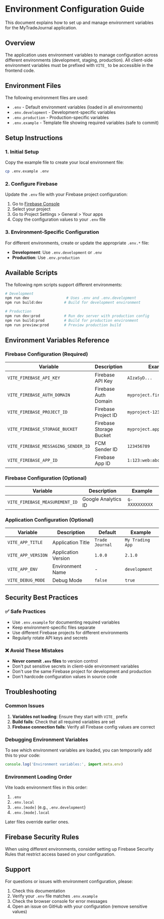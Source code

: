 # Environment Configuration Guide

This document explains how to set up and manage environment variables for the MyTradeJournal application.

## Overview

The application uses environment variables to manage configuration across different environments (development, staging, production). All client-side environment variables must be prefixed with `VITE_` to be accessible in the frontend code.

## Environment Files

The following environment files are used:

- `.env` - Default environment variables (loaded in all environments)
- `.env.development` - Development-specific variables
- `.env.production` - Production-specific variables
- `.env.example` - Template file showing required variables (safe to commit)

## Setup Instructions

### 1. Initial Setup

Copy the example file to create your local environment file:
```bash
cp .env.example .env
```

### 2. Configure Firebase

Update the `.env` file with your Firebase project configuration:

1. Go to [Firebase Console](https://console.firebase.google.com)
2. Select your project
3. Go to Project Settings > General > Your apps
4. Copy the configuration values to your `.env` file

### 3. Environment-Specific Configuration

For different environments, create or update the appropriate `.env.*` file:

- **Development**: Use `.env.development` or `.env` 
- **Production**: Use `.env.production`

## Available Scripts

The following npm scripts support different environments:

```bash
# Development
npm run dev                 # Uses .env and .env.development
npm run build:dev          # Build for development environment

# Production  
npm run dev:prod           # Run dev server with production config
npm run build:prod         # Build for production environment
npm run preview:prod       # Preview production build
```

## Environment Variables Reference

### Firebase Configuration (Required)

| Variable | Description | Example |
|----------|-------------|---------|
| `VITE_FIREBASE_API_KEY` | Firebase API Key | `AIzaSyD...` |
| `VITE_FIREBASE_AUTH_DOMAIN` | Firebase Auth Domain | `myproject.firebaseapp.com` |
| `VITE_FIREBASE_PROJECT_ID` | Firebase Project ID | `myproject-12345` |
| `VITE_FIREBASE_STORAGE_BUCKET` | Firebase Storage Bucket | `myproject.appspot.com` |
| `VITE_FIREBASE_MESSAGING_SENDER_ID` | FCM Sender ID | `123456789` |
| `VITE_FIREBASE_APP_ID` | Firebase App ID | `1:123:web:abc123` |

### Firebase Configuration (Optional)

| Variable | Description | Example |
|----------|-------------|---------|
| `VITE_FIREBASE_MEASUREMENT_ID` | Google Analytics ID | `G-XXXXXXXXXX` |

### Application Configuration (Optional)

| Variable | Description | Default | Example |
|----------|-------------|---------|---------|
| `VITE_APP_TITLE` | Application Title | `Trade Journal` | `My Trading App` |
| `VITE_APP_VERSION` | Application Version | `1.0.0` | `2.1.0` |
| `VITE_APP_ENV` | Environment Name | - | `development` |
| `VITE_DEBUG_MODE` | Debug Mode | `false` | `true` |

## Security Best Practices

### ✅ Safe Practices
- Use `.env.example` for documenting required variables
- Keep environment-specific files separate
- Use different Firebase projects for different environments
- Regularly rotate API keys and secrets

### ❌ Avoid These Mistakes
- **Never commit `.env` files** to version control
- Don't put sensitive secrets in client-side environment variables
- Don't use the same Firebase project for development and production
- Don't hardcode configuration values in source code

## Troubleshooting

### Common Issues

1. **Variables not loading**: Ensure they start with `VITE_` prefix
2. **Build fails**: Check that all required variables are set
3. **Firebase connection fails**: Verify all Firebase config values are correct

### Debugging Environment Variables

To see which environment variables are loaded, you can temporarily add this to your code:
```javascript
console.log('Environment variables:', import.meta.env)
```

### Environment Loading Order

Vite loads environment files in this order:
1. `.env`
2. `.env.local`
3. `.env.[mode]` (e.g., `.env.development`)
4. `.env.[mode].local`

Later files override earlier ones.

## Firebase Security Rules

When using different environments, consider setting up Firebase Security Rules that restrict access based on your configuration.

## Support

For questions or issues with environment configuration, please:
1. Check this documentation
2. Verify your `.env` file matches `.env.example`
3. Check the browser console for error messages
4. Open an issue on GitHub with your configuration (remove sensitive values)